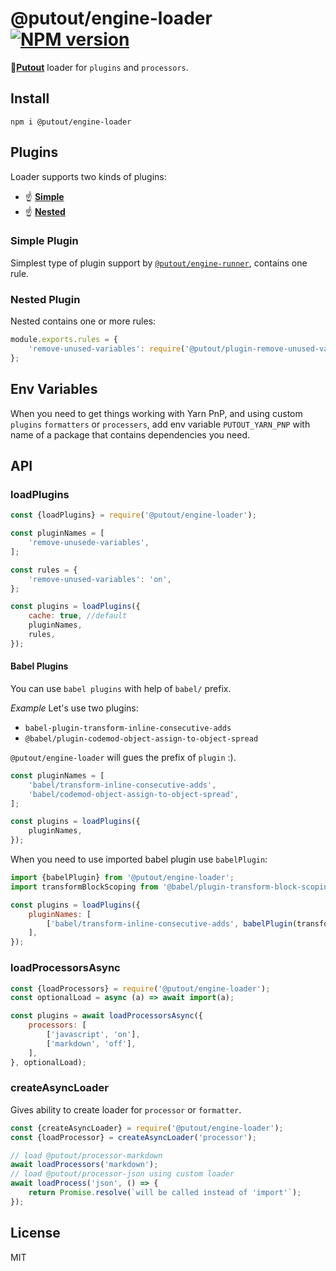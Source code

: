 # @putout/engine-loader [![NPM version][NPMIMGURL]][NPMURL]

[NPMIMGURL]: https://img.shields.io/npm/v/@putout/engine-loader.svg?style=flat&longCache=true
[NPMURL]: https://npmjs.org/package/@putout/engine-loader"npm"

🐊[**Putout**](https://github.com/coderaiser/putout) loader for `plugins` and `processors`.

## Install

```
npm i @putout/engine-loader
```

## Plugins

Loader supports two kinds of plugins:

- ☝️ [**Simple**](#simple-plugin)
- ☝️ [**Nested**](#nested-plugin)

### Simple Plugin

Simplest type of plugin support by [`@putout/engine-runner`](https://github.com/coderaiser/putout/tree/master/packages/engine-runner#supported-plugin-types), contains one rule.

### Nested Plugin

Nested contains one or more rules:

```js
module.exports.rules = {
    'remove-unused-variables': require('@putout/plugin-remove-unused-variables'),
};
```

## Env Variables

When you need to get things working with Yarn PnP, and using custom `plugins` `formatters` or `processers`, add env variable
`PUTOUT_YARN_PNP` with name of a package that contains dependencies you need.

## API

### loadPlugins

```js
const {loadPlugins} = require('@putout/engine-loader');

const pluginNames = [
    'remove-unusede-variables',
];

const rules = {
    'remove-unused-variables': 'on',
};

const plugins = loadPlugins({
    cache: true, //default
    pluginNames,
    rules,
});
```

#### Babel Plugins

You can use `babel plugins` with help of `babel/` prefix.

*Example*
Let's use two plugins:

- `babel-plugin-transform-inline-consecutive-adds`
- `@babel/plugin-codemod-object-assign-to-object-spread`

`@putout/engine-loader` will gues the prefix of `plugin` :).

```js
const pluginNames = [
    'babel/transform-inline-consecutive-adds',
    'babel/codemod-object-assign-to-object-spread',
];

const plugins = loadPlugins({
    pluginNames,
});
```

When you need to use imported babel plugin use `babelPlugin`:

```js
import {babelPlugin} from '@putout/engine-loader';
import transformBlockScoping from '@babel/plugin-transform-block-scoping';

const plugins = loadPlugins({
    pluginNames: [
        ['babel/transform-inline-consecutive-adds', babelPlugin(transformBlockScoping, 'Optional message')],
    ],
});
```

### loadProcessorsAsync

```js
const {loadProcessors} = require('@putout/engine-loader');
const optionalLoad = async (a) => await import(a);

const plugins = await loadProcessorsAsync({
    processors: [
        ['javascript', 'on'],
        ['markdown', 'off'],
    ],
}, optionalLoad);
```

### createAsyncLoader

Gives ability to create loader for `processor` or `formatter`.

```js
const {createAsyncLoader} = require('@putout/engine-loader');
const {loadProcessor} = createAsyncLoader('processor');

// load @putout/processor-markdown
await loadProcessors('markdown');
// load @putout/processor-json using custom loader
await loadProcess('json', () => {
    return Promise.resolve(`will be called instead of 'import'`);
});
```

## License

MIT
